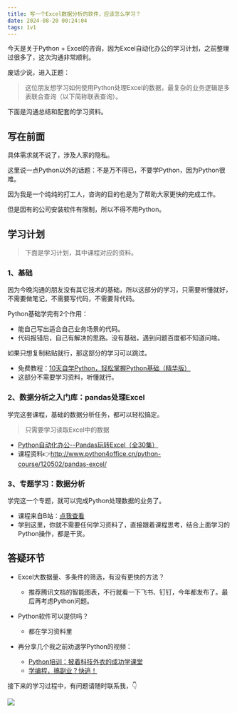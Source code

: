 ```yaml
---
title: 写一个Excel数据分析的软件，应该怎么学习？
date: 2024-08-20 00:24:04
tags: 1v1
---
```


今天是关于Python + Excel的咨询，因为Excel自动化办公的学习计划，之前整理过很多了，这次沟通非常顺利。


废话少说，进入正题：

> 这位朋友想学习如何使用Python处理Excel的数据，最复杂的业务逻辑是多表联合查询（以下简称联表查询）。

下面是沟通总结和配套的学习资料。

## 写在前面

具体需求就不说了，涉及人家的隐私。

这里说一点Python以外的话题：不是万不得已，不要学Python，因为Python很难。


因为我是一个纯纯的打工人，咨询的目的也是为了帮助大家更快的完成工作。

但是因有的公司安装软件有限制，所以不得不用Python。



## 学习计划

> 下面是学习计划，其中课程对应的资料。

### 1、基础

因为今晚沟通的朋友没有其它技术的基础，所以这部分的学习，只需要听懂就好，不需要做笔记，不需要写代码，不需要背代码。

Python基础学完有2个作用：

- 能自己写出适合自己业务场景的代码。
- 代码报错后，自己有解决的思路。没有基础，遇到问题百度都不知道问啥。

如果只想复制粘贴就行，那这部分的学习可以跳过。

- 免费教程：[10天自学Python，轻松掌握Python基础（精华版）](https://www.bilibili.com/video/BV1MM4y1G76j/?spm_id_from=333.999.0.0)
- 这部分不需要学习资料，听懂就行。

### 2、数据分析之入门库：pandas处理Excel

学完这套课程，基础的数据分析任务，都可以轻松搞定。

> 只需要学习读取Excel中的数据

- [Python自动化办公--Pandas玩转Excel（全30集）](https://www.bilibili.com/video/BV1hk4y1C73S/?spm_id_from=333.999.0.0&vd_source=ca20bb8763fcb18660aa74d7a87234fa)
- 课程资料👉http://www.python4office.cn/python-course/120502/pandas-excel/


### 3、专题学习：数据分析

学完这一个专题，就可以完成Python处理数据的业务了。

- 课程来自B站：[点我查看](https://www.bilibili.com/video/BV1Nf4y1q7NC?p=1&vd_source=ca20bb8763fcb18660aa74d7a87234fa)
- 学到这里，你就不需要任何学习资料了，直接跟着课程思考，结合上面学习的Python操作，都是干货。


## 答疑环节

- Excel大数据量、多条件的筛选，有没有更快的方法？
  - 推荐腾讯文档的智能图表，不行就看一下飞书、钉钉，今年都发布了。最后再考虑Python问题。

- Python软件可以提供吗？
  - 都在学习资料里

- 再分享几个我之前劝退学Python的视频：

  - [Python培训：披着科技外衣的成功学课堂](https://www.bilibili.com/video/BV19X4y1K7TG/?vd_source=ca20bb8763fcb18660aa74d7a87234fa#reply713730985)
  - [学编程，搞副业？快逃！](https://www.bilibili.com/video/BV1wD4y117Zs/?spm_id_from=333.999.0.0&vd_source=ca20bb8763fcb18660aa74d7a87234fa)



接下来的学习过程中，有问题请随时联系我，👇

![](https://python-office-1300615378.cos.ap-chongqing.myqcloud.com/qr-code.jpg)